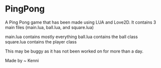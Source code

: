 # PingPong
A Ping Pong game that has been made using LUA and Love2D. It contains 3 main files (main.lua, ball.lua, and square.lua)

main.lua contains mostly everything
ball.lua contains the ball class
square.lua contains the player class

This may be buggy as it has not been worked on for more than a day.

Made by ~ Kenni

